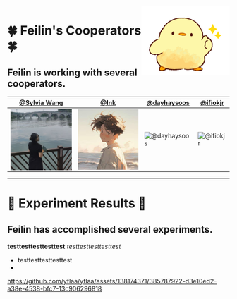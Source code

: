<img align='right' src='duck.gif' width='200'>

# 🍀 Feilin's Cooperators 🍀
## Feilin is working with several cooperators.

[@Sylvia Wang](https://Sylvia-WangXB.github.io) | [@Ink](https://github.com/Brawrdon) | [@dayhaysoos](https://github.com/dayhaysoos) | [@ifiokjr](https://github.com/ifiokjr)
--- | --- | --- | ---
<img align='center' src='Sylvia-Wang.png' width='150'> | <img align='center' src='zyk.jpg' width='150'> | ![@dayhaysoos](https://avatars.githubusercontent.com/dayhaysoos?s=150&v=1) | ![@ifiokjr](https://avatars.githubusercontent.com/ifiokjr?s=150&v=1)

---

# 🌠 Experiment Results 🌠
## Feilin has accomplished several experiments.

**testtesttesttesttest**
*testtesttesttesttest*
- testtesttesttesttest
- 
https://github.com/yflaa/yflaa/assets/138174371/385787922-d3e10ed2-a38e-4538-bfc7-13c906296818
<!-- <div align="center"> <img src="https://github-readme-stats.vercel.app/api/top-langs/?username=yflaa" /> </div> -->
